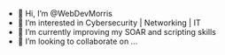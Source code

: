 - 👋 Hi, I’m @WebDevMorris
- 👀 I’m interested in Cybersecurity | Networking | IT
- 🌱 I’m currently improving my SOAR and scripting skills
- 💞️ I’m looking to collaborate on ...
